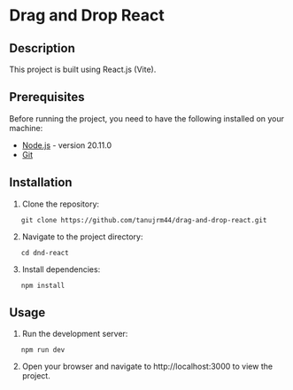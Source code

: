 # Drag and Drop React

## Description

This project is built using React.js (Vite).

## Prerequisites

Before running the project, you need to have the following installed on your machine:

- [Node.js](https://nodejs.org/) - version 20.11.0
- [Git](https://git-scm.com/)

## Installation

1. Clone the repository:

```
   git clone https://github.com/tanujrm44/drag-and-drop-react.git
```

2. Navigate to the project directory:

```
   cd dnd-react
```

3. Install dependencies:

```
   npm install
```

## Usage

1. Run the development server:

```
   npm run dev
```

2. Open your browser and navigate to http://localhost:3000 to view the project.
